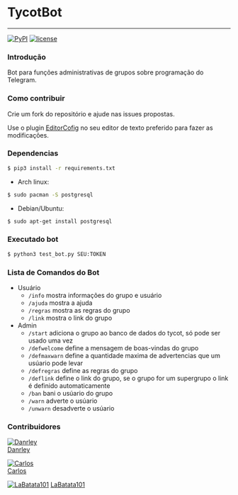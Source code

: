 # TycotBot
----
[![PyPI](https://img.shields.io/badge/python-3.6-blue.svg)]()
[![license](https://img.shields.io/github/license/mashape/apistatus.svg)]()


### Introdução
Bot para funções administrativas de grupos sobre programação do Telegram.

### Como contribuir
Crie um fork do repositório e ajude nas issues propostas.

Use o plugin [EditorCofig](http://editorconfig.org/#download) no seu editor de texto preferido para fazer as modificações.

### Dependencias
```sh
$ pip3 install -r requirements.txt
```
- Arch linux:
```sh
$ sudo pacman -S postgresql
```
- Debian/Ubuntu:
```sh
$ sudo apt-get install postgresql
```

### Executado bot
```sh
$ python3 test_bot.py SEU:TOKEN
```

### Lista de Comandos do Bot
- Usuário
    - `/info`   mostra informações do grupo e usuário
    - `/ajuda`  mostra a ajuda
    - `/regras` mostra as regras do grupo
    - `/link`   mostra o link do grupo
- Admin
    - `/start`      adiciona o grupo ao banco de dados do tycot, só pode ser usado uma vez
    - `/defwelcome` define a mensagem de boas-vindas do grupo
    - `/defmaxwarn` define a quantidade maxima de advertencias que um usúario pode levar
    - `/defregras`  define as regras do grupo
    - `/deflink`    define o link do grupo, se o grupo for um supergrupo o link é definido automaticamente
    - `/ban`        bani o usúario do grupo
    - `/warn`       adverte o usúario
    - `/unwarn`     desadverte o usúario

### Contribuidores
[![Danrley](https://s.gravatar.com/avatar/6854dd9f3f8fc5f363ef5d5f9db1da8c?s=80)](https://github.com/dansenpir)  
[Danrley](https://github.com/dansenpir)  

[![Carlos](https://s.gravatar.com/avatar/b29f6fb12e1e61f1d2a46e1ec2834696?s=80)](https://github.com/chcdc)  
[Carlos](https://github.com/chcdc)  

[![LaBatata101](https://avatars2.githubusercontent.com/u/20308796?s=460&v=4)](https://github.com/LaBatata101)
[LaBatata101](https://github.com/LaBatata101)

